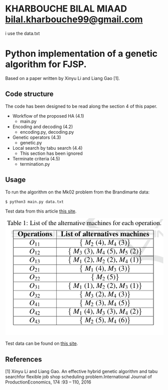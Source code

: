 
# KHARBOUCHE BILAL MIAAD bilal.kharbouche99@gmail.com

i use the data.txt 
# Python implementation of a genetic algorithm for FJSP.

Based on a paper written by Xinyu Li and Liang Gao [1].


## Code structure

The code has been designed to be read along the section 4 of this paper.

- Workflow of the proposed HA (4.1)
    - main.py
- Encoding and decoding (4.2)
    - encoding.py, decoding.py
- Genetic operators (4.3)
    - genetic.py
- Local search by tabu search (4.4)
    - This section has been ignored
- Terminate criteria (4.5)
    - termination.py

## Usage

To run the algorithm on the Mk02 problem from the Brandimarte data:

```
$ python3 main.py data.txt 
```
Test data from this article [this site](https://www.researchgate.net/publication/369016034_A_Bi-Level_Genetic_Algorithm_to_Solve_the_Dynamic_Flexible_Job_Shop_Scheduling_Problem?enrichId=rgreq-405d8f6fb6cba496c67d9ceea01d93aa-XXX&enrichSource=Y292ZXJQYWdlOzM2OTAxNjAzNDtBUzoxMTQzMTI4MTEyNTE0NjY2NUAxNjc4MjE0OTY3MzM2&el=1_x_3&_esc=publicationCoverPdf).

![alt text](data.png)


Test data can be found on [this site](http://people.idsia.ch/~monaldo/fjsp.html).

## References 

[1] Xinyu Li and Liang Gao. An effective hybrid genetic algorithm and tabu searchfor  flexible  job  shop  scheduling  problem.International  Journal  of  ProductionEconomics, 174 :93 – 110, 2016
